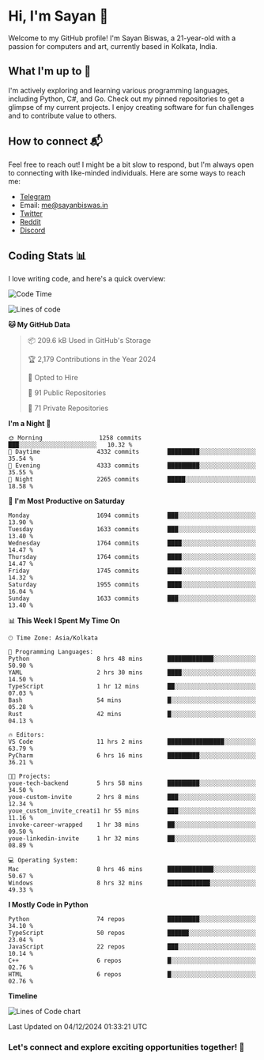 # Hi, I'm Sayan 👋

Welcome to my GitHub profile! I'm Sayan Biswas, a 21-year-old with a passion for computers and art, currently based in Kolkata, India.

## What I'm up to 🚀

I'm actively exploring and learning various programming languages, including Python, C#, and Go. Check out my pinned repositories to get a glimpse of my current projects. I enjoy creating software for fun challenges and to contribute value to others.

## How to connect 📬

Feel free to reach out! I might be a bit slow to respond, but I'm always open to connecting with like-minded individuals. Here are some ways to reach me:

- [Telegram](https://t.me/dank_as_fuck)
- Email: [me@sayanbiswas.in](mailto:me@sayanbiswas.in)
- [Twitter](https://twitter.com/TheDankDel)
- [Reddit](https://www.reddit.com/user/dank_as_fuck_/)
- [Discord](https://discordapp.com/users/506536929152466945)

## Coding Stats 📊

I love writing code, and here's a quick overview:

<!--START_SECTION:waka-->
![Code Time](http://img.shields.io/badge/Code%20Time-1%2C968%20hrs%206%20mins-blue)

![Lines of code](https://img.shields.io/badge/From%20Hello%20World%20I%27ve%20Written-6.3%20million%20lines%20of%20code-blue)

**🐱 My GitHub Data** 

> 📦 209.6 kB Used in GitHub's Storage 
 > 
> 🏆 2,179 Contributions in the Year 2024
 > 
> 💼 Opted to Hire
 > 
> 📜 91 Public Repositories 
 > 
> 🔑 71 Private Repositories 
 > 
**I'm a Night 🦉** 

```text
🌞 Morning                1258 commits        ███░░░░░░░░░░░░░░░░░░░░░░   10.32 % 
🌆 Daytime                4332 commits        █████████░░░░░░░░░░░░░░░░   35.54 % 
🌃 Evening                4333 commits        █████████░░░░░░░░░░░░░░░░   35.55 % 
🌙 Night                  2265 commits        █████░░░░░░░░░░░░░░░░░░░░   18.58 % 
```
📅 **I'm Most Productive on Saturday** 

```text
Monday                   1694 commits        ███░░░░░░░░░░░░░░░░░░░░░░   13.90 % 
Tuesday                  1633 commits        ███░░░░░░░░░░░░░░░░░░░░░░   13.40 % 
Wednesday                1764 commits        ████░░░░░░░░░░░░░░░░░░░░░   14.47 % 
Thursday                 1764 commits        ████░░░░░░░░░░░░░░░░░░░░░   14.47 % 
Friday                   1745 commits        ████░░░░░░░░░░░░░░░░░░░░░   14.32 % 
Saturday                 1955 commits        ████░░░░░░░░░░░░░░░░░░░░░   16.04 % 
Sunday                   1633 commits        ███░░░░░░░░░░░░░░░░░░░░░░   13.40 % 
```


📊 **This Week I Spent My Time On** 

```text
🕑︎ Time Zone: Asia/Kolkata

💬 Programming Languages: 
Python                   8 hrs 48 mins       █████████████░░░░░░░░░░░░   50.90 % 
YAML                     2 hrs 30 mins       ████░░░░░░░░░░░░░░░░░░░░░   14.50 % 
TypeScript               1 hr 12 mins        ██░░░░░░░░░░░░░░░░░░░░░░░   07.03 % 
Bash                     54 mins             █░░░░░░░░░░░░░░░░░░░░░░░░   05.28 % 
Rust                     42 mins             █░░░░░░░░░░░░░░░░░░░░░░░░   04.13 % 

🔥 Editors: 
VS Code                  11 hrs 2 mins       ████████████████░░░░░░░░░   63.79 % 
PyCharm                  6 hrs 16 mins       █████████░░░░░░░░░░░░░░░░   36.21 % 

🐱‍💻 Projects: 
youe-tech-backend        5 hrs 58 mins       █████████░░░░░░░░░░░░░░░░   34.50 % 
youe-custom-invite       2 hrs 8 mins        ███░░░░░░░░░░░░░░░░░░░░░░   12.34 % 
youe_custom_invite_creati1 hr 55 mins        ███░░░░░░░░░░░░░░░░░░░░░░   11.16 % 
invoke-career-wrapped    1 hr 38 mins        ██░░░░░░░░░░░░░░░░░░░░░░░   09.50 % 
youe-linkedin-invite     1 hr 32 mins        ██░░░░░░░░░░░░░░░░░░░░░░░   08.89 % 

💻 Operating System: 
Mac                      8 hrs 46 mins       █████████████░░░░░░░░░░░░   50.67 % 
Windows                  8 hrs 32 mins       ████████████░░░░░░░░░░░░░   49.33 % 
```

**I Mostly Code in Python** 

```text
Python                   74 repos            █████████░░░░░░░░░░░░░░░░   34.10 % 
TypeScript               50 repos            ██████░░░░░░░░░░░░░░░░░░░   23.04 % 
JavaScript               22 repos            ███░░░░░░░░░░░░░░░░░░░░░░   10.14 % 
C++                      6 repos             █░░░░░░░░░░░░░░░░░░░░░░░░   02.76 % 
HTML                     6 repos             █░░░░░░░░░░░░░░░░░░░░░░░░   02.76 % 
```



**Timeline**

![Lines of Code chart](https://raw.githubusercontent.com/Dank-del/Dank-del/main/assets/bar_graph.png)


 Last Updated on 04/12/2024 01:33:21 UTC
<!--END_SECTION:waka-->

### Let's connect and explore exciting opportunities together! 🚀
